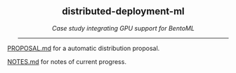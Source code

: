 <ul align="center">
    <h2>distributed-deployment-ml</h2>
    <i>Case study integrating GPU support for BentoML</i>
    <hr>
</ul>

[PROPOSAL.md](./PROPOSAL.md) for a automatic distribution proposal.

[NOTES.md](./NOTES.md) for notes of current progress.
